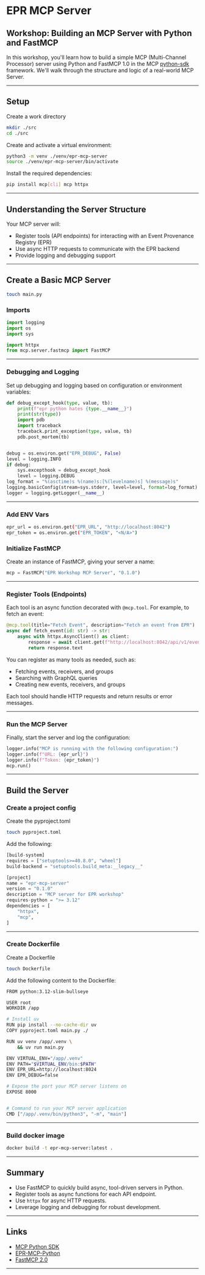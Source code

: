 # EPR MCP Server

## Workshop: Building an MCP Server with Python and FastMCP

In this workshop, you'll learn how to build a simple MCP (Multi-Channel
Processor) server using Python and FastMCP 1.0 in the MCP
[python-sdk](https://github.com/modelcontextprotocol/python-sdk) framework.
We'll walk through the structure and logic of a real-world MCP Server.

---

## Setup

Create a work directory

```bash
mkdir ./src
cd ./src
```

Create and activate a virtual environment:

```bash
python3 -m venv ./venv/epr-mcp-server
source ./venv/epr-mcp-server/bin/activate
```

Install the required dependencies:

```bash
pip install mcp[cli] mcp httpx
```

---

## Understanding the Server Structure

Your MCP server will:

- Register tools (API endpoints) for interacting with an Event Provenance
  Registry (EPR)
- Use async HTTP requests to communicate with the EPR backend
- Provide logging and debugging support

---

## Create a Basic MCP Server

```bash
touch main.py
```

### Imports

```python
import logging
import os
import sys

import httpx
from mcp.server.fastmcp import FastMCP
```

---

### Debugging and Logging

Set up debugging and logging based on configuration or environment variables:

```python
def debug_except_hook(type, value, tb):
    print(f"epr python hates {type.__name__}")
    print(str(type))
    import pdb
    import traceback
    traceback.print_exception(type, value, tb)
    pdb.post_mortem(tb)


debug = os.environ.get("EPR_DEBUG", False)
level = logging.INFO
if debug:
    sys.excepthook = debug_except_hook
    level = logging.DEBUG
log_format = "%(asctime)s %(name)s:[%(levelname)s] %(message)s"
logging.basicConfig(stream=sys.stderr, level=level, format=log_format)
logger = logging.getLogger(__name__)
```

---

### Add ENV Vars

```bash
epr_url = os.environ.get("EPR_URL", "http://localhost:8042")
epr_token = os.environ.get("EPR_TOKEN", "<N/A>")
```

### Initialize FastMCP

Create an instance of FastMCP, giving your server a name:

```python
mcp = FastMCP("EPR Workshop MCP Server", "0.1.0")
```

---

### Register Tools (Endpoints)

Each tool is an async function decorated with `@mcp.tool`. For example, to fetch
an event:

```python
@mcp.tool(title="Fetch Event", description="Fetch an event from EPR")
async def fetch_event(id: str) -> str:
    async with httpx.AsyncClient() as client:
        response = await client.get(f"http://localhost:8042/api/v1/events/{id}")
        return response.text
```

You can register as many tools as needed, such as:

- Fetching events, receivers, and groups
- Searching with GraphQL queries
- Creating new events, receivers, and groups

Each tool should handle HTTP requests and return results or error messages.

---

### Run the MCP Server

Finally, start the server and log the configuration:

```python
logger.info("MCP is running with the following configuration:")
logger.info(f"URL: {epr_url}")
logger.info(f"Token: {epr_token}")
mcp.run()
```

---

## Build the Server

### Create a project config

Create the pyproject.toml

```bash
touch pyproject.toml
```

Add the following:

```python
[build-system]
requires = ["setuptools>=40.8.0", "wheel"]
build-backend = "setuptools.build_meta:__legacy__"

[project]
name = "epr-mcp-server"
version = "0.1.0"
description = "MCP server for EPR workshop"
requires-python = ">= 3.12"
dependencies = [
    "httpx",
    "mcp",
]
```

---

### Create Dockerfile

Create a Dockerfile

```bash
touch Dockerfile
```

Add the following content to the Dockerfile:

```bash
FROM python:3.12-slim-bullseye

USER root
WORKDIR /app

# Install uv
RUN pip install --no-cache-dir uv
COPY pyproject.toml main.py ./

RUN uv venv /app/.venv \
    && uv run main.py

ENV VIRTUAL_ENV="/app/.venv"
ENV PATH="$VIRTUAL_ENV/bin:$PATH"
ENV EPR_URL=http://localhost:8024
ENV EPR_DEBUG=false

# Expose the port your MCP server listens on
EXPOSE 8000


# Command to run your MCP server application
CMD ["/app/.venv/bin/python3", "-m", "main"]
```

---

### Build docker image

```bash
docker build -t epr-mcp-server:latest .
```

---

## Summary

- Use FastMCP to quickly build async, tool-driven servers in Python.
- Register tools as async functions for each API endpoint.
- Use `httpx` for async HTTP requests.
- Leverage logging and debugging for robust development.

---

## Links

- [MCP Python SDK](https://github.com/modelcontextprotocol/python-sdk)
- [EPR-MCP-Python](https://github.com/xbcsmith/epr-mcp-python)
- [FastMCP 2.0](https://gofastmcp.com/getting-started/welcome)

---
